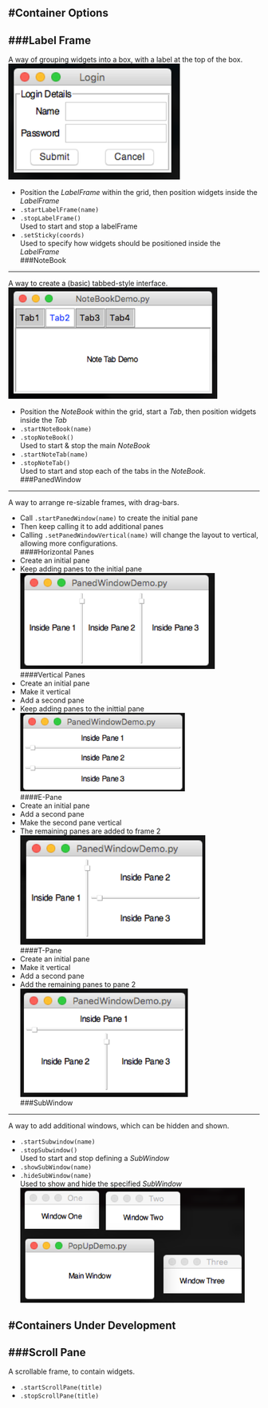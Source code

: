 #Container Options
----

###Label Frame
----
A way of grouping widgets into a box, with a label at the top of the box.  
![LabelFrame](img/layouts/labelFrame.png)

* Position the *LabelFrame* within the grid, then position widgets inside the *LabelFrame*
* `.startLabelFrame(name)`  
* `.stopLabelFrame()`  
    Used to start and stop a labelFrame  
* `.setSticky(coords)`  
    Used to specify how widgets should be positioned inside the *LabelFrame*  
###NoteBook
---
A way to create a (basic) tabbed-style interface.  
![NoteBook](img/layouts/noteBook.png)  

* Position the *NoteBook* within the grid, start a *Tab*, then position widgets inside the *Tab*  
* `.startNoteBook(name)`  
* `.stopNoteBook()`  
    Used to start & stop the main *NoteBook*  
* `.startNoteTab(name)`
* `.stopNoteTab()`  
    Used to start and stop each of the tabs in the *NoteBook*.  
###PanedWindow
---
A way to arrange re-sizable frames, with drag-bars.  

* Call `.startPanedWindow(name)` to create the initial pane  
* Then keep calling it to add additional panes  
* Calling `.setPanedWindowVertical(name)` will change the layout to vertical, allowing more configurations.  
####Horizontal Panes
* Create an initial pane  
* Keep adding panes to the initial pane  
![Horizontal Panes](img/layouts/pane1.png)  
####Vertical Panes
* Create an initial pane  
* Make it vertical  
* Add a second pane  
* Keep adding panes to the inittial pane  
![Vertical Panes](img/layouts/pane2.png)  
####E-Pane
* Create an initial pane  
* Add a second pane
* Make the second pane vertical  
* The remaining panes are added to frame 2  
![E-Panes](img/layouts/pane3.png)  
####T-Pane
* Create an initial pane
* Make it vertical
* Add a second pane
* Add the remaining panes to pane 2  
![T-Panes](img/layouts/pane4.png)  
###SubWindow
---
A way to add additional windows, which can be hidden and shown.  

* `.startSubwindow(name)`  
* `.stopSubwindow()`  
    Used to start and stop defining a *SubWindow*  
* `.showSubWindow(name)`  
* `.hideSubWindow(name)`  
    Used to show and hide the specified *SubWindow*  
![SubWindow](img/layouts/subWin.png)




#Containers Under Development
---

###Scroll Pane  
---
A scrollable frame, to contain widgets.

* `.startScrollPane(title)`  
* `.stopScrollPane(title)`  
